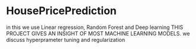 # HousePricePrediction
in this we use Linear  regression, Random Forest and Deep learning
THIS PROJECT GIVES AN INSIGHT OF MOST MACHINE LEARNING MODELS.
we discuss hyperprameter tuning and regularization
